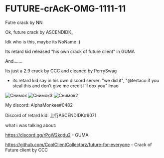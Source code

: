 # FUTURE-crAcK-OMG-1111-11
Futre crack by NN

Ok, future crack by ASCENDIDK_

Idk who is this, maybe its NoName :)

Its retard kid released "his own crack of future client" in GUMA

And.......

Its just a 2.9 crack by CCC and cleaned by PerrySwag

+ its retard kid say in his own discord server: "we did it", "@tertaco if you steal this and don’t give me credit I’ll dox you" lmao


![Снимок](https://user-images.githubusercontent.com/88434607/176426774-af8cd33d-74fe-4907-af07-30e15f66b640.PNG)
![Снимок3](https://user-images.githubusercontent.com/88434607/176429154-399fce0c-1cba-4b24-b156-b57c87244f63.PNG)
![Снимок2](https://user-images.githubusercontent.com/88434607/176429357-ed3cb07c-7e6d-4d95-9eee-012cf96b1d82.PNG)








My discord: AlphaMonkee#0482

Discord of retard kid: 上行ASCENDIDK#6071

what i was talking about:

https://discord.gg/rPgW2kqdu2 - GUMA

https://github.com/CoolClientCollectorz/future-for-everyone - Crack of Future client by CCC
